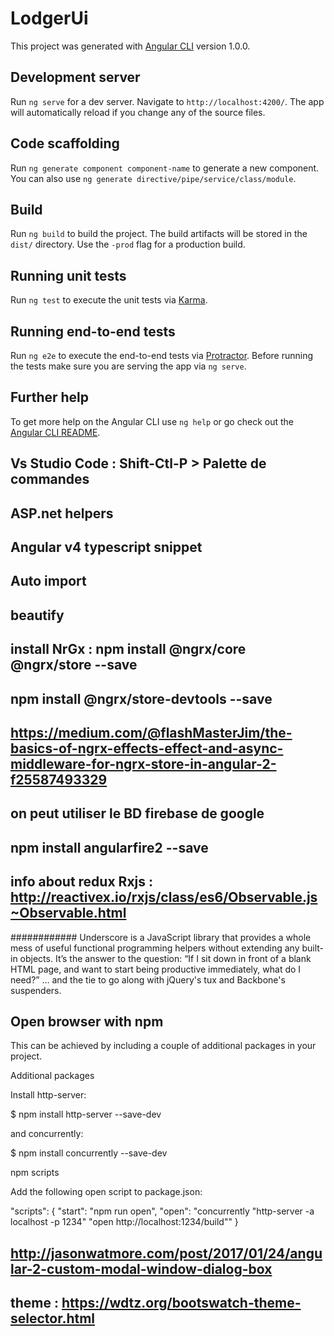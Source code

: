 # LodgerUi

This project was generated with [Angular CLI](https://github.com/angular/angular-cli) version 1.0.0.

## Development server

Run `ng serve` for a dev server. Navigate to `http://localhost:4200/`. The app will automatically reload if you change any of the source files.

## Code scaffolding

Run `ng generate component component-name` to generate a new component. You can also use `ng generate directive/pipe/service/class/module`.

## Build

Run `ng build` to build the project. The build artifacts will be stored in the `dist/` directory. Use the `-prod` flag for a production build.

## Running unit tests

Run `ng test` to execute the unit tests via [Karma](https://karma-runner.github.io).

## Running end-to-end tests

Run `ng e2e` to execute the end-to-end tests via [Protractor](http://www.protractortest.org/).
Before running the tests make sure you are serving the app via `ng serve`.

## Further help

To get more help on the Angular CLI use `ng help` or go check out the [Angular CLI README](https://github.com/angular/angular-cli/blob/master/README.md).

## Vs Studio Code : Shift-Ctl-P > Palette de commandes
## ASP.net helpers
## Angular v4 typescript snippet
## Auto import 
## beautify 
## install NrGx  : npm install @ngrx/core @ngrx/store --save
##                 npm install @ngrx/store-devtools --save
## https://medium.com/@flashMasterJim/the-basics-of-ngrx-effects-effect-and-async-middleware-for-ngrx-store-in-angular-2-f25587493329
## on peut utiliser le BD firebase de google
## npm install angularfire2 --save
## info about redux  Rxjs : http://reactivex.io/rxjs/class/es6/Observable.js~Observable.html


############ 
Underscore is a JavaScript library that provides a whole mess of useful functional programming helpers without extending any built-in objects. It’s the answer to the question: “If I sit down in front of a blank HTML page, and want to start being productive immediately, what do I need?” … and the tie to go along with jQuery's tux and Backbone's suspenders.


## Open browser with npm 
This can be achieved by including a couple of additional packages in your project.

Additional packages

Install http-server:

$ npm install http-server --save-dev

and concurrently:

$ npm install concurrently --save-dev

npm scripts

Add the following open script to package.json:

"scripts": {
    "start": "npm run open",
    "open": "concurrently \"http-server -a localhost -p 1234\" \"open http://localhost:1234/build\""
 }


## http://jasonwatmore.com/post/2017/01/24/angular-2-custom-modal-window-dialog-box


## theme : https://wdtz.org/bootswatch-theme-selector.html